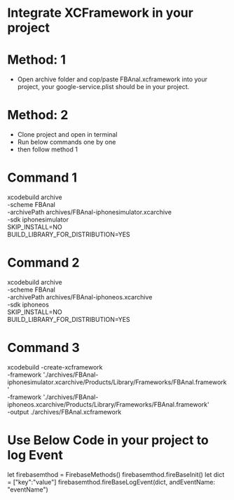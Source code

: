 # Integrate XCFramework in your project

# Method: 1
- Open archive folder and cop/paste FBAnal.xcframework into your project, your google-service.plist should be in your project.
  
# Method: 2
- Clone project and open in terminal
- Run below commands one by one
- then follow method 1
# Command 1  
xcodebuild archive \
-scheme FBAnal \
-archivePath archives/FBAnal-iphonesimulator.xcarchive \
 -sdk iphonesimulator \
SKIP_INSTALL=NO \
BUILD_LIBRARY_FOR_DISTRIBUTION=YES
# Command 2 
xcodebuild archive \
-scheme FBAnal \
-archivePath archives/FBAnal-iphoneos.xcarchive \
 -sdk iphoneos \
SKIP_INSTALL=NO \
BUILD_LIBRARY_FOR_DISTRIBUTION=YES

# Command 3
xcodebuild -create-xcframework \
-framework './archives/FBAnal-iphonesimulator.xcarchive/Products/Library/Frameworks/FBAnal.framework' \
-framework './archives/FBAnal-iphoneos.xcarchive/Products/Library/Frameworks/FBAnal.framework' \
-output ./archives/FBAnal.xcframework



# Use Below Code in your project to log Event

  let firebasemthod = FirebaseMethods()
  firebasemthod.fireBaseInit()
  let dict = ["key":"value"]
  firebasemthod.fireBaseLogEvent(dict, andEventName: "eventName")

